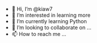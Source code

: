 - 👋 Hi, I’m @kiaw7
- 👀 I’m interested in learning more
- 🌱 I’m currently learning Python
- 💞️ I’m looking to collaborate on ...
- 📫 How to reach me ...

<!---
kiaw7/kiaw7 is a ✨ special ✨ repository because its `README.md` (this file) appears on your GitHub profile.
You can click the Preview link to take a look at your changes.
--->
